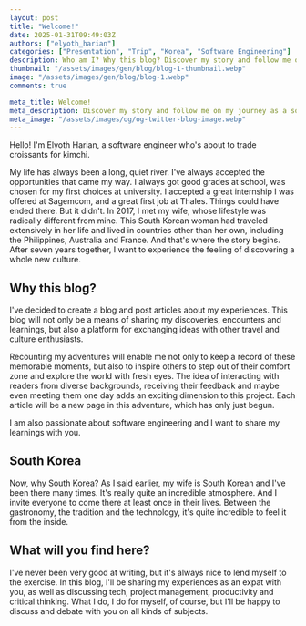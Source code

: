 ```yaml
---
layout: post
title: "Welcome!"
date: 2025-01-31T09:49:03Z
authors: ["elyoth_harian"]
categories: ["Presentation", "Trip", "Korea", "Software Engineering"]
description: Who am I? Why this blog? Discover my story and follow me on my journey as a software engineer in South Korea.
thumbnail: "/assets/images/gen/blog/blog-1-thumbnail.webp"
image: "/assets/images/gen/blog/blog-1.webp"
comments: true

meta_title: Welcome!
meta_description: Discover my story and follow me on my journey as a software engineer in South Korea.
meta_image: "/assets/images/og/og-twitter-blog-image.webp"
---
```


Hello! I'm Elyoth Harian, a software engineer who's about to trade croissants for kimchi.

My life has always been a long, quiet river. I've always accepted the opportunities that came my way. I always got good grades at school, was chosen for my first choices at university. I accepted a great internship I was offered at Sagemcom, and a great first job at Thales. Things could have ended there. But it didn't. In 2017, I met my wife, whose lifestyle was radically different from mine. This South Korean woman had traveled extensively in her life and lived in countries other than her own, including the Philippines, Australia and France. And that's where the story begins. After seven years together, I want to experience the feeling of discovering a whole new culture.

## Why this blog?

I've decided to create a blog and post articles about my experiences. This blog will not only be a means of sharing my discoveries, encounters and learnings, but also a platform for exchanging ideas with other travel and culture enthusiasts. 

Recounting my adventures will enable me not only to keep a record of these memorable moments, but also to inspire others to step out 
of their comfort zone and explore the world with fresh eyes. The idea of interacting with readers from diverse backgrounds, receiving their feedback and maybe even meeting them one day adds an exciting dimension to this project. Each article will be a new page in this adventure, which has only just begun.

I am also passionate about software engineering and I want to share my learnings with you.

## South Korea

Now, why South Korea? As I said earlier, my wife is South Korean and I've been there many times. It's really quite an incredible atmosphere.  And I invite everyone to come there at least once in their lives. Between the gastronomy, the tradition and the technology, it's quite incredible to feel it from the inside.

## What will you find here?

I've never been very good at writing, but it's always nice to lend myself to the exercise. In this blog, I'll be sharing my experiences as an expat with you, as well as discussing tech, project management, productivity and critical thinking. What I do, I do for myself, of course, but I'll be happy to discuss and debate with you on all kinds of subjects.
